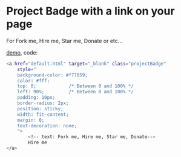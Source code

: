 # Project Badge with a link on your page

For Fork me, Hire me, Star me, Donate or etc...

[demo](https://khzg.github.io/project-badge/), code:
```sh
<a href="default.html" target="_blank" class="projectBadge"
    style="
    background-color: #f77859;
    color: #fff;     
    top: 0;            /* Between 0 and 100% */
    left: 90%;         /* Between 0 and 100% */
    padding: 10px;
    border-radius: 2px;
    position: sticky;
    width: fit-content;
    margin: 0;
    text-decoration: none;
    ">
        <!-- text: Fork me, Hire me, Star me, Donate-->
        Hire me
</a>
```

